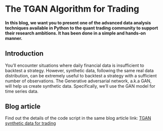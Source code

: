 # The TGAN Algorithm for Trading

#### In this blog, we want you to present one of the advanced data analysis techniques available in Python to the quant trading community to support their research ambitions. It has been done in a simple and hands-on manner. 

## Introduction 
You’ll encounter situations where daily financial data is insufficient to backtest a strategy. However, synthetic data, following the same real data distribution, can be extremely useful to backtest a strategy with a sufficient number of observations. The Generative adversarial network, a.k.a GAN, will help us create synthetic data. Specifically, we’ll use the GAN model for time series data.

## Blog article 
Find out the details of the code script in the same blog article link:
[TGAN synthetic data for trading](https://blog.quantinsti.com/tgan-synthetic-data-for-trading/)
